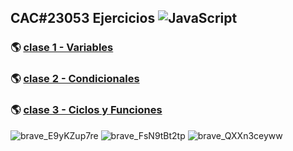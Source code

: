 ## CAC#23053 Ejercicios ![JavaScript](https://img.shields.io/badge/-JavaScript-222222?style=flat&logo=JavaScript&logoColor=F7DF1E&label=)
### 🌎 [clase 1 - Variables](https://cac-js-clase1.onrender.com)
### 🌎 [clase 2 - Condicionales](https://cac-js-clase2.onrender.com)
### 🌎 [clase 3 - Ciclos y Funciones](https://cac-js-clase3.onrender.com)

![brave_E9yKZup7re](https://user-images.githubusercontent.com/106033066/231346319-84d9df0b-afca-4c43-9a91-d9a5dd22f521.png)
![brave_FsN9tBt2tp](https://user-images.githubusercontent.com/106033066/232187266-93e0c983-562b-4d18-8f8e-f80152c8f83b.png)
![brave_QXXn3ceyww](https://user-images.githubusercontent.com/106033066/233234276-9875e07e-82a6-426d-93b4-6cbbaf5e166c.png)
